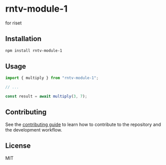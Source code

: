 # rntv-module-1

for riset

## Installation

```sh
npm install rntv-module-1
```

## Usage

```js
import { multiply } from "rntv-module-1";

// ...

const result = await multiply(3, 7);
```

## Contributing

See the [contributing guide](CONTRIBUTING.md) to learn how to contribute to the repository and the development workflow.

## License

MIT
